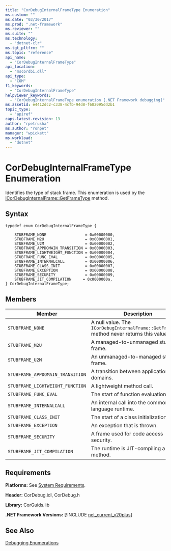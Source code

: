 ```yaml
---
title: "CorDebugInternalFrameType Enumeration"
ms.custom: ""
ms.date: "03/30/2017"
ms.prod: ".net-framework"
ms.reviewer: ""
ms.suite: ""
ms.technology: 
  - "dotnet-clr"
ms.tgt_pltfrm: ""
ms.topic: "reference"
api_name: 
  - "CorDebugInternalFrameType"
api_location: 
  - "mscordbi.dll"
api_type: 
  - "COM"
f1_keywords: 
  - "CorDebugInternalFrameType"
helpviewer_keywords: 
  - "CorDebugInternalFrameType enumeration [.NET Framework debugging]"
ms.assetid: e4412dc2-c338-4cfb-94d8-f682095dd2b1
topic_type: 
  - "apiref"
caps.latest.revision: 13
author: "rpetrusha"
ms.author: "ronpet"
manager: "wpickett"
ms.workload: 
  - "dotnet"
---
```

# CorDebugInternalFrameType Enumeration
Identifies the type of stack frame. This enumeration is used by the [ICorDebugInternalFrame::GetFrameType](../../../../docs/framework/unmanaged-api/debugging/icordebuginternalframe-getframetype-method.md) method.  
  
## Syntax  
  
```  
typedef enum CorDebugInternalFrameType {  
  
    STUBFRAME_NONE                 = 0x00000000,  
    STUBFRAME_M2U                  = 0x00000001,  
    STUBFRAME_U2M                  = 0x00000002,  
    STUBFRAME_APPDOMAIN_TRANSITION = 0x00000003,  
    STUBFRAME_LIGHTWEIGHT_FUNCTION = 0x00000004,  
    STUBFRAME_FUNC_EVAL            = 0x00000005,  
    STUBFRAME_INTERNALCALL         = 0x00000006,  
    STUBFRAME_CLASS_INIT           = 0x00000007,  
    STUBFRAME_EXCEPTION            = 0x00000008,  
    STUBFRAME_SECURITY             = 0x00000009,  
    STUBFRAME_JIT_COMPILATION     = 0x0000000a,  
} CorDebugInternalFrameType;  
```  
  
## Members  
  
|Member|Description|  
|------------|-----------------|  
|`STUBFRAME_NONE`|A null value. The `ICorDebugInternalFrame::GetFrameType` method never returns this value.|  
|`STUBFRAME_M2U`|A managed-to-unmanaged stub frame.|  
|`STUBFRAME_U2M`|An unmanaged-to-managed stub frame.|  
|`STUBFRAME_APPDOMAIN_TRANSITION`|A transition between application domains.|  
|`STUBFRAME_LIGHTWEIGHT_FUNCTION`|A lightweight method call.|  
|`STUBFRAME_FUNC_EVAL`|The start of function evaluation.|  
|`STUBFRAME_INTERNALCALL`|An internal call into the common language runtime.|  
|`STUBFRAME_CLASS_INIT`|The start of a class initialization.|  
|`STUBFRAME_EXCEPTION`|An exception that is thrown.|  
|`STUBFRAME_SECURITY`|A frame used for code access security.|  
|`STUBFRAME_JIT_COMPILATION`|The runtime is JIT-compiling a method.|  
  
## Requirements  
 **Platforms:** See [System Requirements](../../../../docs/framework/get-started/system-requirements.md).  
  
 **Header:** CorDebug.idl, CorDebug.h  
  
 **Library:** CorGuids.lib  
  
 **.NET Framework Versions:** [!INCLUDE [net_current_v20plus](../../../../includes/net-current-v20plus-md.md)]  
  
## See Also  
 [Debugging Enumerations](../../../../docs/framework/unmanaged-api/debugging/debugging-enumerations.md)
